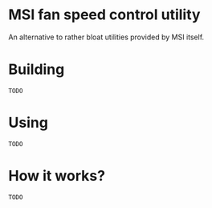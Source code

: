 # MSI fan speed control utility

An alternative to rather bloat utilities provided by MSI itself.

# Building

``TODO``

# Using

``TODO``

# How it works?

``TODO``